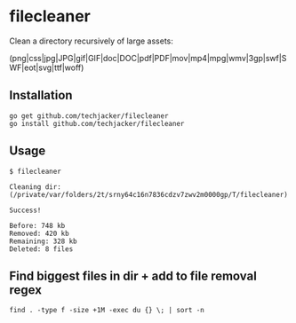 # filecleaner

Clean a directory recursively of large assets:

(png|css|jpg|JPG|gif|GIF|doc|DOC|pdf|PDF|mov|mp4|mpg|wmv|3gp|swf|SWF|eot|svg|ttf|woff)



Installation
------------

```shell
go get github.com/techjacker/filecleaner
go install github.com/techjacker/filecleaner
```


Usage
-----

```shell
$ filecleaner

Cleaning dir: (/private/var/folders/2t/srny64c16n7836cdzv7zwv2m0000gp/T/filecleaner)

Success!

Before: 748 kb
Removed: 420 kb
Remaining: 328 kb
Deleted: 8 files
```



Find biggest files in dir + add to file removal regex
-----------------------------------------------------

```shell
find . -type f -size +1M -exec du {} \; | sort -n
```
